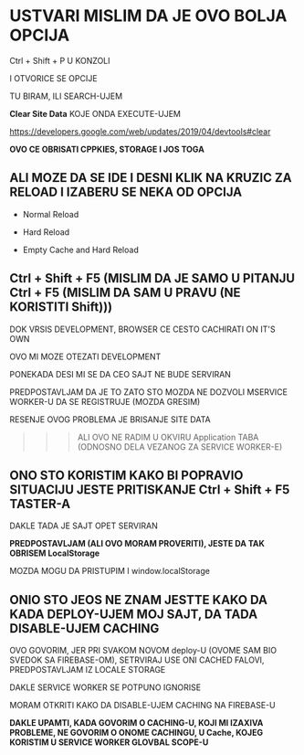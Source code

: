 # USTVARI MISLIM DA JE OVO BOLJA OPCIJA

Ctrl + Shift + P U KONZOLI

I OTVORICE SE OPCIJE

TU BIRAM, ILI SEARCH-UJEM

**Clear Site Data** KOJE ONDA EXECUTE-UJEM

<https://developers.google.com/web/updates/2019/04/devtools#clear>


**OVO CE OBRISATI CPPKIES, STORAGE I JOS TOGA**

## ALI MOZE DA SE IDE I DESNI KLIK NA KRUZIC ZA RELOAD I IZABERU SE NEKA OD OPCIJA

- Normal Reload

- Hard Reload

- Empty Cache and Hard Reload

## Ctrl + Shift + F5 (MISLIM DA JE SAMO U PITANJU Ctrl + F5 (MISLIM DA SAM U PRAVU (NE KORISTITI Shift)))

DOK VRSIS DEVELOPMENT, BROWSER CE CESTO CACHIRATI ON IT'S OWN

OVO MI MOZE OTEZATI DEVELOPMENT

PONEKADA DESI MI SE DA CEO SAJT NE BUDE SERVIRAN

PREDPOSTAVLJAM DA JE TO ZATO STO MOZDA NE DOZVOLI MSERVICE WORKER-U DA SE REGISTRUJE (MOZDA GRESIM)

RESENJE OVOG PROBLEMA JE BRISANJE SITE DATA

>>> ALI OVO NE RADIM U OKVIRU Application TABA (ODNOSNO DELA VEZANOG ZA SERVICE WORKER-E)

## ONO STO KORISTIM KAKO BI POPRAVIO SITUACIJU JESTE PRITISKANJE Ctrl + Shift + F5 TASTER-A

DAKLE TADA JE SAJT OPET SERVIRAN

**PREDPOSTAVLJAM (ALI OVO MORAM PROVERITI), JESTE DA TAK OBRISEM LocalStorage**

MOZDA MOGU DA PRISTUPIM I window.localStorage

## ONIO STO JEOS NE ZNAM JESTTE KAKO DA KADA DEPLOY-UJEM MOJ SAJT, DA TADA DISABLE-UJEM CACHING

OVO GOVORIM, JER PRI SVAKOM NOVOM deploy-U (OVOME SAM BIO SVEDOK SA FIREBASE-OM), SETRVIRAJ USE ONI CACHED FALOVI, PREDPOSTAVLJAM IZ LOCALE STORAGE

DAKLE SERVICE WORKER SE POTPUNO IGNORISE

MORAM OTKRITI KAKO DA DISABLE-UJEM CACHING NA FIREBASE-U

**DAKLE UPAMTI, KADA GOVORIM O CACHING-U, KOJI MI IZAXIVA PROBLEME, NE GOVORIM O ONOME CACHINGU, U Cache, KOJEG KORISTIM U SERVICE WORKER GLOVBAL SCOPE-U**